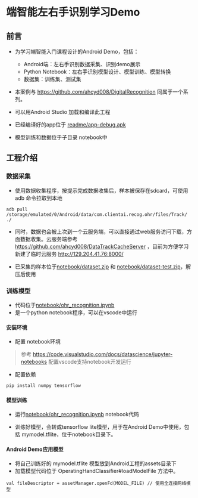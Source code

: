 # 端智能左右手识别学习Demo

## 前言
- 为学习端智能入门课程设计的Android Demo，包括：
    - Android端：左右手识别数据采集、识别demo展示
    - Python Notebook：左右手识别模型设计、模型训练、模型转换
    - 数据集：训练集、测试集
- 本案例与 https://github.com/ahcyd008/DigitalRecognition 同属于一个系列。

- 可以用Android Studio 加载和编译此工程
- 已经编译好的app位于 [readme/app-debug.apk](readme/app-debug.apk)

- 模型训练和数据位于子目录 notebook中

## 工程介绍
### 数据采集
- 使用数据收集程序，按提示完成数据收集后，样本被保存在sdcard，可使用 adb 命令拉取到本地
```
adb pull /storage/emulated/0/Android/data/com.clientai.recog.ohr/files/Track/ ./
```
- 同时，数据也会被上次到一个云服务端，可以直接通过web服务访问下载，方面数据收集。云服务端参考 https://github.com/ahcyd008/DataTrackCacheServer ，目前为方便学习新建了临时云服务 http://129.204.41.76:8000/

- 已采集的样本位于[notebook/dataset.zip](notebook/dataset.zip) 和 [notebook/dataset-test.zip](notebook/dataset-test.zip)，解压后使用

### 训练模型

- 代码位于[notebook/ohr_recognition.ipynb](notebook/ohr_recognition.ipynb)
- 是一个python notebook程序，可以在vscode中运行

#### 安装环境
- 配置 notebook环境
> 参考 https://code.visualstudio.com/docs/datascience/jupyter-notebooks 配置vscode支持notebook开发运行 

- 配置依赖
``` bash
pip install numpy tensorflow
```

#### 模型训练
- 运行[notebook/ohr_recognition.ipynb](notebook/ohr_recognition.ipynb) notebook代码

- 训练好模型，会转成tensorflow lite模型，用于在Android Demo中使用，包括 mymodel.tflite，位于notebook目录下。

#### Android Demo应用模型
- 将自己训练好的 mymodel.tflite 模型放到Android工程的assets目录下
- 加载模型代码位于 OperatingHandClassifier#loadModelFile 方法中。
```
val fileDescriptor = assetManager.openFd(MODEL_FILE) // 使用全连接网络模型
```
